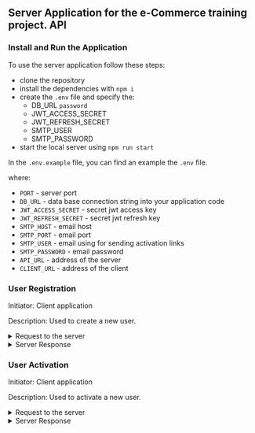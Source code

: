 ## Server Application for the e-Commerce training project. API

### Install and Run the Application

To use the server application follow these steps:

- clone the repository
- install the dependencies with `npm i`
- create the `.env` file and specify the:
   - DB_URL `password`
   - JWT_ACCESS_SECRET
   - JWT_REFRESH_SECRET
   - SMTP_USER
   - SMTP_PASSWORD
- start the local server using `npm run start`


In the `.env.example` file, you can find an example the `.env` file.

where:

 - `PORT` - server port
 - `DB_URL` - data base connection string into your application code
 - `JWT_ACCESS_SECRET` - secret jwt access key
 - `JWT_REFRESH_SECRET` - secret jwt refresh key
 - `SMTP_HOST` - email host
 - `SMTP_PORT` - email port
 - `SMTP_USER` - email using for sending activation links
 - `SMTP_PASSWORD` - email password
 - `API_URL` - address of the server
 - `CLIENT_URL` - address of the client

### User Registration

Initiator: Client application

Description: Used to create a new user. 

<details>
<summary markdown="span">Request to the server</summary>

```javascript
{
  email: string,
  password: string,
}
```

where:

- `email` - user's email
- `password` - user's password
</details>

<details>
<summary markdown="span">Server Response</summary>

```javascript
{
  accessToken: string,
  refreshToken: string,
  user: {
    email: string,
    id: string,
    isActivated: boolean,
  },
}
```

where:

- `accessToken` - access token received from the server
- `refreshToken` - refresh token received from the server
- `email` - user's email 
- `id` - identifier received from the sever
- `isActivated` - current activation status of the user
</details>

### User Activation

Initiator: Client application

Description: Used to activate a new user. 

<details>
<summary markdown="span">Request to the server</summary>

```javascript
{
  activationLink: string,
}
```

where:

- `activationLink` - URL link containing the activation token received by the user via email
</details>

<details>
<summary markdown="span">Server Response</summary>

As a response server redirect the user to the client page and set `isActivated` field as `true`
</details>